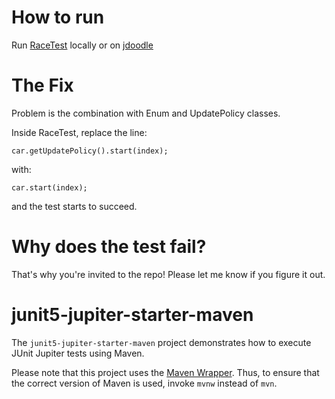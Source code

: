 # How to run
Run [RaceTest](https://github.com/kasapkiloet/java-concurrency-problem/blob/main/src/test/java/com/example/project/RaceTest.java) locally or on [jdoodle](https://www.jdoodle.com/ia/10Pe)

# The Fix
Problem is the combination with Enum and UpdatePolicy classes.

Inside RaceTest, replace the line:  

    car.getUpdatePolicy().start(index);  

with:  

    car.start(index);  

and the test starts to succeed.

# Why does the test fail?
That's why you're invited to the repo! Please let me know if you figure it out.

# junit5-jupiter-starter-maven

The `junit5-jupiter-starter-maven` project demonstrates how to execute JUnit Jupiter
tests using Maven.

Please note that this project uses the [Maven Wrapper](https://github.com/apache/maven-wrapper).
Thus, to ensure that the correct version of Maven is used, invoke `mvnw` instead of `mvn`.
